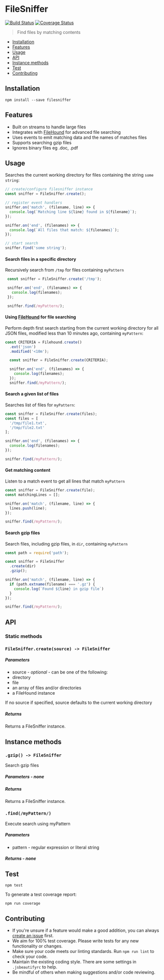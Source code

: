 # FileSniffer

[![Build Status](https://travis-ci.org/nspragg/filesniffer.svg)](https://travis-ci.org/nspragg/filesniffer) [![Coverage Status](https://coveralls.io/repos/github/nspragg/filesniffer/badge.svg?branch=master)](https://coveralls.io/github/nspragg/filesniffer?branch=master)

> Find files by matching contents

* [Installation](#installation)
* [Features](#features)
* [Usage](#usage)
* [API](#api)
* [Instance methods](#instance-methods)
* [Test](#test)
* [Contributing](#contributing)

## Installation

```
npm install --save filesniffer
```

## Features

* Built on streams to handle large files
* Integrates with [FileHound](https://github.com/nspragg/filehound) for advanced file searching
* Uses events to emit matching data and the names of matches files
* Supports searching gzip files
* Ignores binary files eg .doc, .pdf 

## Usage

Searches the current working directory for files containing the string `some string`:

```js
// create/configure filesniffer instance
const sniffer = FileSniffer.create();

// register event handlers
sniffer.on('match', (filename, line) => {
  console.log(`Matching line ${line} found in ${filename}`);
});

sniffer.on('end', (filenames) => {
  console.log(`All files that match: ${filenames}`);
});

// start search
sniffer.find('some string');
```

#### Search files in a specific directory

Recursively search from `/tmp` for files containing `myPattern`

```js
 const sniffer = FileSniffer.create('/tmp');

 sniffer.on('end', (filenames) => {
   console.log(filenames);
 });

 sniffer.find(/myPattern/);
```

#### Using [FileHound](https://github.com/nspragg/filehound) for file searching

Perform depth first search starting from the current working directory for all JSON files, modified
less than 10 minutes ago, containing `myPattern`:

```js
const CRITERIA = Filehound.create()
  .ext('json')
  .modified('<10m');

  const sniffer = FileSniffer.create(CRITERIA);

  sniffer.on('end', (filenames) => {
    console.log(filenames);
  });
  sniffer.find(/myPattern/);
```

#### Search a given list of files

Searches list of files for `myPattern`:

```js
const sniffer = FileSniffer.create(files);
const files = [
  '/tmp/file1.txt',
  '/tmp/file2.txt'
];

sniffer.on('end', (filenames) => {
  console.log(filenames);
});

sniffer.find(/myPattern/);
```

#### Get matching content

Listen to a match event to get all lines that match `myPattern`

```js
const sniffer = FileSniffer.create(file);
const matchingLines = [];

sniffer.on('match', (filename, line) => {
  lines.push(line);
});

sniffer.find(/myPattern/);
```

#### Search gzip files

Search files, including gzip files, in `dir`, containing `myPattern`

```js
const path = require('path');

const sniffer = FileSniffer
  .create(dir)
  .gzip();

sniffer.on('match', (filename, line) => {
  if (path.extname(filename) === '.gz') {
    console.log(`Found ${line} in gzip file`)
  }
});

sniffer.find(/myPattern/);
```

## API

### Static methods

### `FileSniffer.create(source) -> FileSniffer`

##### Parameters
* source - _optional_ - can be one of the following:
 * directory
 * file
 * an array of files and/or directories
 * a FileHound instance

 If no source if specified, source defaults to the current working directory

##### Returns
Returns a FileSniffer instance.

## Instance methods

### `.gzip() -> FileSniffer`

Search gzip files

##### Parameters - none

##### Returns
Returns a FileSniffer instance.

### `.find(/myPattern/)`

Execute search using myPattern

##### Parameters
* pattern - regular expression or literal string

##### Returns - none

## Test

```
npm test
```

To generate a test coverage report:

```
npm run coverage
```
## Contributing

* If you're unsure if a feature would make a good addition, you can always [create an issue](https://github.com/nspragg/filesniffer/issues/new) first.
* We aim for 100% test coverage. Please write tests for any new functionality or changes.
* Make sure your code meets our linting standards. Run `npm run lint` to check your code.
* Maintain the existing coding style. There are some settings in `.jsbeautifyrc` to help.
* Be mindful of others when making suggestions and/or code reviewing.
